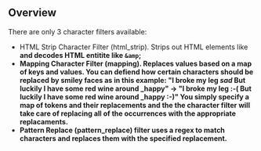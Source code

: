 ## Overview

There are only 3 character filters available:
 
* HTML Strip Character Filter (html_strip). Strips out HTML elements like <strong> and decodes HTML entitite like `&amp`; 
* Mapping Character Filter (mapping). Replaces values based on a map of keys and values. You can defiend how certain characters should be replaced by smiley faces as in this example:
 "I broke my leg _sad_ But luckily I have some red wine around _happy" -> "I broke my leg :-( But luckily I have some red wine around _happy :-)"
  You simply specify a map of tokens and their replacements and the the character filter will take care of replacing all of the occurrences with the appropriate replacaments.
* Pattern Replace (pattern_replace) filter uses a regex to match characters and replaces them with the specified replacement.
